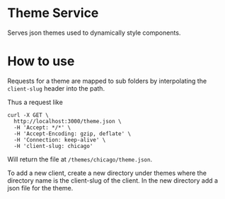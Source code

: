 # Theme Service

Serves json themes used to dynamically style components.

# How to use
Requests for a theme are mapped to sub folders by interpolating the `client-slug` header into the path.

Thus a request like
```
curl -X GET \
  http://localhost:3000/theme.json \
  -H 'Accept: */*' \
  -H 'Accept-Encoding: gzip, deflate' \
  -H 'Connection: keep-alive' \
  -H 'client-slug: chicago'
```

Will return the file at `/themes/chicago/theme.json`.

To add a new client, create a new directory under themes where the directory name is the client-slug of the client.
In the new directory add a json file for the theme.
